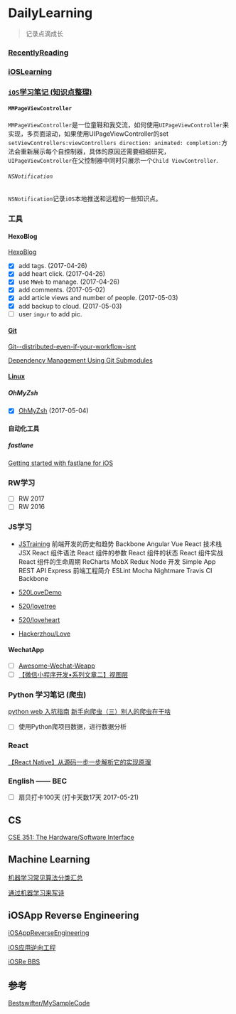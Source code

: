 # DailyLearning

>记录点滴成长

### [RecentlyReading](https://github.com/FrizzleFur/DailyLearning/blob/master/RecentlyReading.md)
### [iOSLearning](https://github.com/FrizzleFur/DailyLearning/blob/master/iOSLearning.md)

### [`iOS`学习笔记 (知识点整理)](https://github.com/FrizzleFur/DailyLearning/tree/master/iOSLearningDemo)

#### `MMPageViewController`
`MMPageViewController`是一位童鞋和我交流，如何使用`UIPageViewController`来实现，多页面滚动，如果使用UIPageViewController的set
`setViewControllers:viewControllers direction: animated: completion:`方法会重新展示每个自控制器，具体的原因还需要细细研究，`UIPageViewController`在父控制器中同时只展示一个`Child ViewController`.

###### `NSNotification`

`NSNotification`记录`iOS`本地推送和远程的一些知识点。

### 工具

#### HexoBlog

[HexoBlog](https://github.com/FrizzleFur/DailyLearning/blob/master/HexoBlog.md)

- [x] add tags.  (2017-04-26)
- [x] add heart click.  (2017-04-26)
- [x] use `MWeb` to manage.  (2017-04-26)
- [x] add comments.   (2017-05-02)
- [x] add article views and number of people.  (2017-05-03) 
- [x] add backup to cloud.  (2017-05-03)
- [ ] user `imgur` to add pic.

#### [Git](https://github.com/FrizzleFur/DailyLearning/blob/master/GitLearning.md)
[Git--distributed-even-if-your-workflow-isnt](https://git-scm.com/book/zh/v2)

[Dependency Management Using Git Submodules](https://www.raywenderlich.com/155150/dependency-management-using-git-submodules)
#### [Linux](https://github.com/FrizzleFur/DailyLearning/blob/master/LinuxLearning.md)
##### OhMyZsh
- [x] [OhMyZsh](http://ohmyz.sh/) (2017-05-04) 

#### 自动化工具

##### fastlane
[Getting started with fastlane for iOS](https://docs.fastlane.tools/getting-started/ios/setup/)

### RW学习

- [ ] RW 2017
- [ ] RW 2016

### JS学习

* [JSTraining](https://github.com/ruanyf/jstraining/tree/master/demos)
前端开发的历史和趋势
Backbone
Angular
Vue
React 技术栈
JSX
React 组件语法
React 组件的参数
React 组件的状态
React 组件实战
React 组件的生命周期
ReCharts
MobX
Redux
Node 开发
Simple App
REST API
Express
前端工程简介
ESLint
Mocha
Nightmare
Travis CI
Backbone

* [520LoveDemo](http://lipinso.com/520/love/demo.html)
* [520/lovetree](http://lipinso.com/520/lovetree/demo.html)
* [520/loveheart](http://lipinso.com/520/loveheart/demo.html)
* [Hackerzhou/Love](https://github.com/hackerzhou/Love)

#### WechatApp

- [ ] [Awesome-Wechat-Weapp](https://github.com/justjavac/awesome-wechat-weapp)
- [ ] [【微信小程序开发•系列文章二】视图层](http://www.jsongo.com/post/js/2016/weapp-2/)

### Python 学习笔记 (爬虫)
[python web 入坑指南](http://python-web-guide.readthedocs.io/zh/latest/)
[新手向爬虫（三）别人的爬虫在干啥](http://www.jianshu.com/p/dcd6438ce4c7)

- [ ] 使用Python爬项目数据，进行数据分析

### React

[【React Native】从源码一步一步解析它的实现原理](http://www.jianshu.com/p/5cc61ec04b39)


### English —— BEC

- [ ] 扇贝打卡100天 (打卡天数17天 2017-05-21)

## CS
[CSE 351: The Hardware/Software Interface](https://courses.cs.washington.edu/courses/cse351/16sp/videos.html)


## Machine Learning

[机器学习常见算法分类汇总](https://tonydeng.github.io/)

[通过机器学习来写诗](https://tonydeng.github.io/2017/03/03/common-algorithms-for-machine-learning/#more)


## iOSApp Reverse Engineering

[iOSAppReverseEngineering](https://github.com/iosre/iOSAppReverseEngineering/blob/master/iOSAppReverseEngineering.pdf)

[iOS应用逆向工程](https://book.douban.com/subject/25826902/)

[iOSRe BBS](http://bbs.iosre.com/)


## 参考
[Bestswifter/MySampleCode](https://github.com/bestswifter/MySampleCode)

